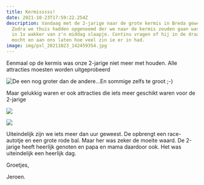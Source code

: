 ```yaml
---
title: Kermisssss!
date: 2021-10-23T17:59:22.254Z
description: Vandaag met de 2-jarige naar de grote kermis in Breda geweest.
  Zodra we thuis hadden opgenoemd der we naar de kermis zouden gaan was meneer
  in 1x wakker van z'n middag slaapje. Continu vragen of hij in de draaimolen
  mocht en aan ons laten hoe veel zin ie er in had.
image: img/pxl_20211023_142459354.jpg
---
```



Eenmaal op de kermis was onze 2-jarige niet meer met houden. Alle attracties moesten worden uitgeprobeerd

![De een nog groter dan de andere...En sommige zelfs te groot ;-)](img/pxl_20211023_142703980.jpg "De een nog groter dan de andere...En sommige zelfs te groot ;-)")

Maar gelukkig waren er ook attracties die iets meer geschikt waren voor de 2-jarige

![](img/pxl_20211023_143239421.jpg)

![](img/img-20211023-wa0003.jpg)

Uiteindelijk zijn we iets meer dan uur geweest. De opbrengt een race-autotje en een grote rode bal. Maar her was zeker de moeite waard. De 2-jarige heeft heerlijk genoten en papa en mama daardoor ook. Het was uiteindelijk een heerlijk dag.

Groetjes,

Jeroen.